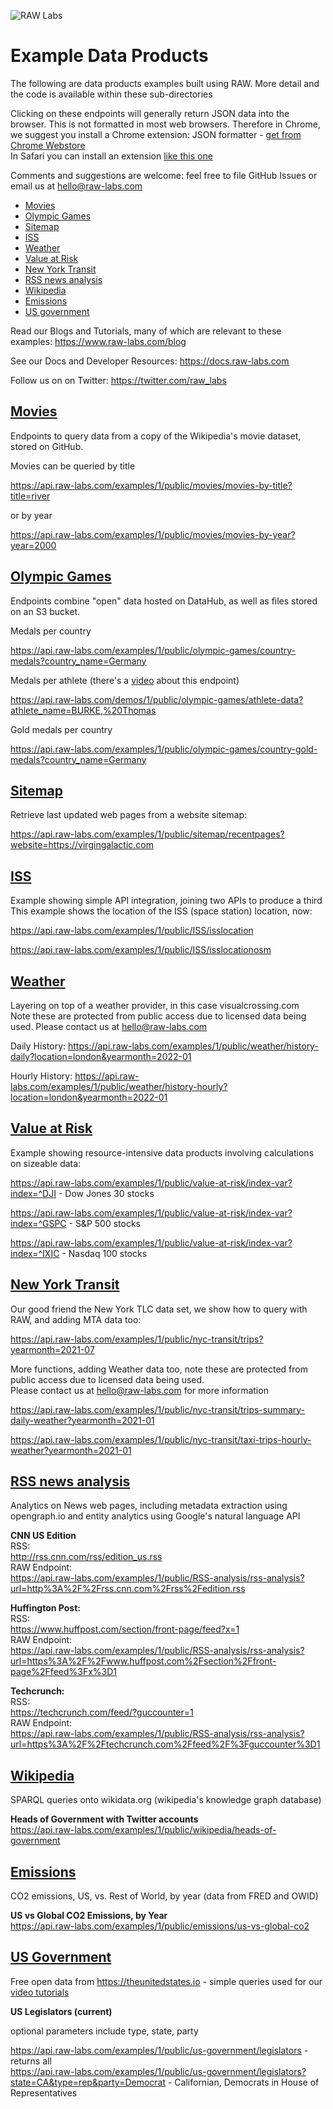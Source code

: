 ![RAW Labs](https://avatars.githubusercontent.com/u/11390046?s=100&v=4)
# Example Data Products

The following are data products examples built using RAW. More detail and the code is available within these sub-directories<p>
  
Clicking on these endpoints will generally return JSON data into the browser. This is not formatted in most web browsers. Therefore in Chrome, we suggest you install a Chrome extension: JSON formatter - [get from Chrome Webstore](https://chrome.google.com/webstore/search/json%20formatter)
<br>In Safari you can install an extension [like this one](https://apps.apple.com/gb/app/prettyjson-for-safari/id1445328303?mt=12)<br>
  
Comments and suggestions are welcome: feel free to file GitHub Issues or email us at hello@raw-labs.com

* [Movies](#movies)
* [Olympic Games](#olympic-games)
* [Sitemap](#sitemap)
* [ISS](#iss)
* [Weather](#weather)
* [Value at Risk](#value-at-risk)
* [New York Transit](#new-york-transit)
* [RSS news analysis](#rss-news-analysis)
* [Wikipedia](#wikipedia)
* [Emissions](#emissions)
* [US government](#us-government)

Read our Blogs and Tutorials, many of which are relevant to these examples:
https://www.raw-labs.com/blog
  
See our Docs and Developer Resources:
https://docs.raw-labs.com

Follow us on on Twitter:
https://twitter.com/raw_labs

## [Movies](./1/public/movies)

Endpoints to query data from a copy of the Wikipedia's movie dataset, stored on GitHub.

Movies can be queried by title<p>https://api.raw-labs.com/examples/1/public/movies/movies-by-title?title=river 

or by year<p>https://api.raw-labs.com/examples/1/public/movies/movies-by-year?year=2000

## [Olympic Games](./1/public/olympic-games)

Endpoints combine "open" data hosted on DataHub, as well as files stored on an S3 bucket.

Medals per country<p>https://api.raw-labs.com/examples/1/public/olympic-games/country-medals?country_name=Germany

Medals per athlete (there's a [video](https://www.youtube.com/watch?v=zgBW5kHK-Vo) about this endpoint)<p>https://api.raw-labs.com/demos/1/public/olympic-games/athlete-data?athlete_name=BURKE,%20Thomas

Gold medals per country<p>https://api.raw-labs.com/examples/1/public/olympic-games/country-gold-medals?country_name=Germany

## [Sitemap](./1/public/sitemap)
  
Retrieve last updated web pages from a website sitemap:

https://api.raw-labs.com/examples/1/public/sitemap/recentpages?website=https://virgingalactic.com
 
  
## [ISS](./1/public/ISS)
  
Example showing simple API integration, joining two APIs to produce a third
This example shows the location of the ISS (space station) location, now:
  
https://api.raw-labs.com/examples/1/public/ISS/isslocation

https://api.raw-labs.com/examples/1/public/ISS/isslocationosm
  
  
## [Weather](./1/public/weather)
  Layering on top of a weather provider, in this case visualcrossing.com<br>
  Note these are protected from public access due to licensed data being used. Please contact us at hello@raw-labs.com 

Daily History:
  https://api.raw-labs.com/examples/1/public/weather/history-daily?location=london&yearmonth=2022-01

Hourly History:
  https://api.raw-labs.com/examples/1/public/weather/history-hourly?location=london&yearmonth=2022-01

 
## [Value at Risk](./1/public/value-at-risk)
  
Example showing resource-intensive data products involving calculations on sizeable data:

https://api.raw-labs.com/examples/1/public/value-at-risk/index-var?index=^DJI - Dow Jones 30 stocks

https://api.raw-labs.com/examples/1/public/value-at-risk/index-var?index=^GSPC - S&P 500 stocks

https://api.raw-labs.com/examples/1/public/value-at-risk/index-var?index=^IXIC - Nasdaq 100 stocks

## [New York Transit](./1/public/nyc/mass-transit)
  
Our good friend the New York TLC data set, we show how to query with RAW, and adding MTA data too:
  
https://api.raw-labs.com/examples/1/public/nyc-transit/trips?yearmonth=2021-07
  
More functions, adding Weather data too, note these are protected from public access due to licensed data being used.<br>
Please contact us at hello@raw-labs.com for more information 
  
https://api.raw-labs.com/examples/1/public/nyc-transit/trips-summary-daily-weather?yearmonth=2021-01
  
https://api.raw-labs.com/examples/1/public/nyc-transit/taxi-trips-hourly-weather?yearmonth=2021-01

## [RSS news analysis](./1/public/RSS-analysis)
  
  Analytics on News web pages, including metadata extraction using opengraph.io and entity analytics using Google's natural language API
  
  **CNN US Edition**<br>
RSS:<br>
http://rss.cnn.com/rss/edition_us.rss <br>
RAW Endpoint:<br>
https://api.raw-labs.com/examples/1/public/RSS-analysis/rss-analysis?url=http%3A%2F%2Frss.cnn.com%2Frss%2Fedition.rss<br>

  **Huffington Post:**<br>
RSS:<br>
https://www.huffpost.com/section/front-page/feed?x=1 <br>
RAW Endpoint:<br>
https://api.raw-labs.com/examples/1/public/RSS-analysis/rss-analysis?url=https%3A%2F%2Fwww.huffpost.com%2Fsection%2Ffront-page%2Ffeed%3Fx%3D1<br>

**Techcrunch:**<br>
RSS:<br>
https://techcrunch.com/feed/?guccounter=1<br>
RAW Endpoint:<br>
https://api.raw-labs.com/examples/1/public/RSS-analysis/rss-analysis?url=https%3A%2F%2Ftechcrunch.com%2Ffeed%2F%3Fguccounter%3D1<br>

## [Wikipedia](./1/public/wikipedia)
  
  SPARQL queries onto wikidata.org (wikipedia's knowledge graph database)<br>
  
**Heads of Government with Twitter accounts**<br>
https://api.raw-labs.com/examples/1/public/wikipedia/heads-of-government

## [Emissions](./1/public/emissions)
  
 CO2 emissions, US, vs. Rest of World, by year (data from FRED and OWID)<br>
  
**US vs Global CO2 Emissions, by Year**<br>
https://api.raw-labs.com/examples/1/public/emissions/us-vs-global-co2

## [US Government](./1/public/us-government)
  
  Free open data from https://theunitedstates.io - simple queries used for our [video tutorials](https://raw-labs.com/library/type/videos/)

**US Legislators (current)**

  optional parameters include type, state, party
  
  https://api.raw-labs.com/examples/1/public/us-government/legislators - returns all<br>
  https://api.raw-labs.com/examples/1/public/us-government/legislators?state=CA&type=rep&party=Democrat - Californian, Democrats in House of Representatives
  
